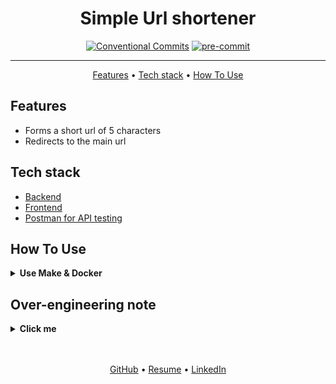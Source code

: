 <h1 align="center">
  Simple Url shortener
</h1>

<div align="center">

[![Conventional Commits](https://img.shields.io/badge/Conventional%20Commits-1.0.0-%23FE5196?logo=conventionalcommits&logoColor=white)](https://conventionalcommits.org)
[![pre-commit](https://img.shields.io/badge/pre--commit-enabled-brightgreen?logo=pre-commit)](https://github.com/pre-commit/pre-commit)

</div>
<hr>

<p align="center">
  <a href="#features">Features</a> •
  <a href="#tech-stack">Tech stack</a> •
  <a href="#how-to-use">How To Use</a>
</p>


## Features
- Forms a short url of 5 characters
- Redirects to the main url


## Tech stack
- [Backend](backend/README.md)
- [Frontend](https://github.com/facebook/create-react-app)
- [Postman for API testing](https://www.postman.com/)


## How To Use
<details>

<summary><strong>Use Make & Docker</strong></summary>

1. Firstly clone repo
   ```bash
   git clone git@github.com:mrKazzila/shortener.git
   ```

2. SetUp env for [Backend](https://github.com/mrKazzila/shortener/blob/main/backend/README.md) and [Frontend](https://github.com/mrKazzila/shortener/blob/main/frontend/README.md) parts

3. Run all services
   ```bash
   make docker_setup_all
   ```

4. Run only frontend
   ```bash
   make docker_run_front
   ```

5. Run only backend
   ```bash
   make docker_run_back
   ```

6. Run backend tests
   ```bash
   make docker_run_tests_back
   ```

</details>


## Over-engineering note
<details>

<summary><strong>Click me</strong></summary>
I understand that many technologies/constructions in code for such a simple project is over-engineering,
but just wanted to practice advanced technologies on a simple project. Don't scold ;)

</details>


<br>
<br>
<p align="center">
  <a href="https://github.com/mrKazzila">GitHub</a> •
  <a href="https://mrkazzila.github.io/resume/">Resume</a> •
  <a href="https://www.linkedin.com/in/i-kazakov/">LinkedIn</a>
</p>

